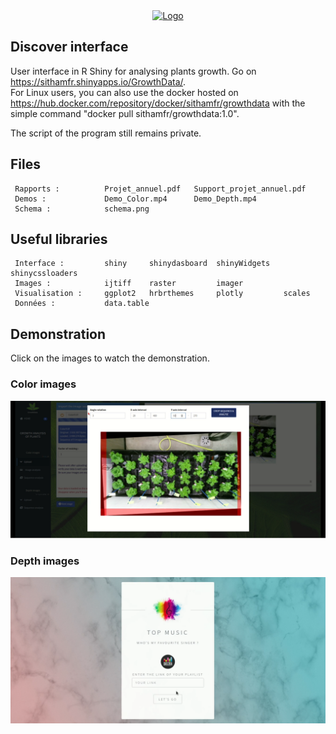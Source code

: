 
<div align="center">
<a href="https://sithamfr.shinyapps.io/GrowthData/" target="_tab" rel="noopener noreferrer"><img src="https://zupimages.net/up/20/11/hlnb.png" alt="Logo" width="100"/></a>
</div>

## Discover interface

User interface in R Shiny for analysing plants growth.
Go on <a href="https://sithamfr.shinyapps.io/GrowthData/" target="_tab" rel="noopener noreferrer">https://sithamfr.shinyapps.io/GrowthData/</a>.<br>
For Linux users, you can also use the docker hosted on <a href="https://hub.docker.com/repository/docker/sithamfr/growthdata" target="_tab" rel="noopener noreferrer">https://hub.docker.com/repository/docker/sithamfr/growthdata</a> with the simple command "docker pull sithamfr/growthdata:1.0".

The script of the program still remains private.

## Files

     Rapports :          Projet_annuel.pdf   Support_projet_annuel.pdf
     Demos :             Demo_Color.mp4      Demo_Depth.mp4
     Schema :            schema.png

## Useful libraries

     Interface :         shiny     shinydasboard  shinyWidgets   shinycssloaders
     Images :            ijtiff    raster         imager
     Visualisation :     ggplot2   hrbrthemes     plotly         scales
     Données :           data.table

## Demonstration

Click on the images to watch the demonstration.

### Color images

[![Watch the video](https://raw.githubusercontent.com/Sithamfr/GrowthData/master/vignette_color.png)](https://youtu.be/Q4Ofqn-mKlg)

### Depth images

[![Watch the video](https://raw.githubusercontent.com/Sithamfr/TopMusic/master/img_index.png)](https://youtu.be/I-3lwewANzE)
